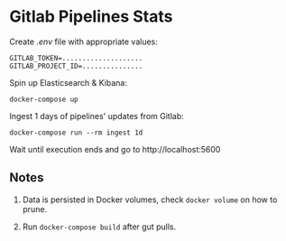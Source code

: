 # Gitlab Pipelines Stats

Create _.env_ file with appropriate values:

```
GITLAB_TOKEN=....................
GITLAB_PROJECT_ID=...............
```

Spin up Elasticsearch & Kibana:

```
docker-compose up
```

Ingest 1 days of pipelines' updates from Gitlab:

```
docker-compose run --rm ingest 1d
```

Wait until execution ends and go to http://localhost:5600


## Notes

1. Data is persisted in Docker volumes, check `docker volume` on how to prune.

2. Run `docker-compose build` after gut pulls.
